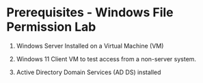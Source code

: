 # Prerequisites - Windows File Permission Lab

1. Windows Server Installed on a Virtual Machine (VM)

2. Windows 11 Client VM to test access from a non-server system.

3. Active Directory Domain Services (AD DS) installed